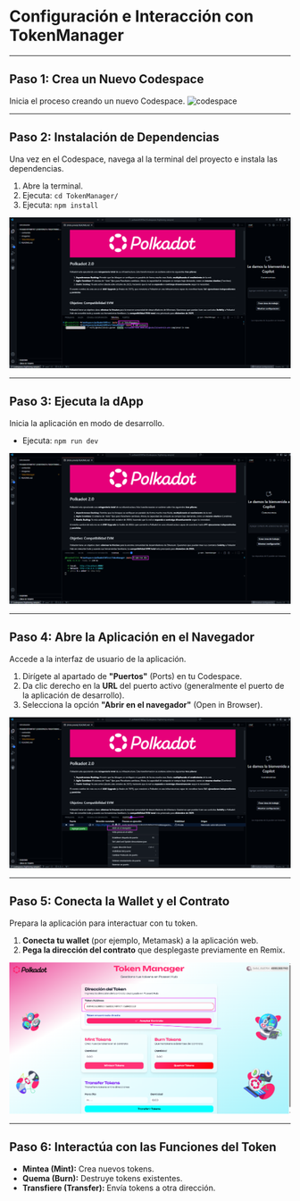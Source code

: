 # Configuración e Interacción con TokenManager
---

## Paso 1: Crea un Nuevo Codespace

Inicia el proceso creando un nuevo Codespace.
![codespace](/imagenes/codespace-codespace)


---

## Paso 2: Instalación de Dependencias

Una vez en el Codespace, navega al la terminal del proyecto e instala las dependencias.

1.  Abre la terminal.
2.  Ejecuta: `cd TokenManager/`
3.  Ejecuta: `npm install`
   
![codespace](/imagenes/codespace-npm-install.png)


---

## Paso 3: Ejecuta la dApp

Inicia la aplicación en modo de desarrollo.

* Ejecuta: `npm run dev`
  
![codespace](/imagenes/codespace-npm-run-dev.png)


---

## Paso 4: Abre la Aplicación en el Navegador

Accede a la interfaz de usuario de la aplicación.

1.  Dirígete al apartado de **"Puertos"** (Ports) en tu Codespace.
2.  Da clic derecho en la **URL** del puerto activo (generalmente el puerto de la aplicación de desarrollo).
3.  Selecciona la opción **"Abrir en el navegador"** (Open in Browser).

![codespace](/imagenes/codespace-puertos.png)


---

## Paso 5: Conecta la Wallet y el Contrato

Prepara la aplicación para interactuar con tu token.

1.  **Conecta tu wallet** (por ejemplo, Metamask) a la aplicación web.
2.  **Pega la dirección del contrato** que desplegaste previamente en Remix.

![codespace](/imagenes/TokenManager1.png)


---

## Paso 6: Interactúa con las Funciones del Token

* **Mintea (Mint):** Crea nuevos tokens.
* **Quema (Burn):** Destruye tokens existentes.
* **Transfiere (Transfer):** Envía tokens a otra dirección.
